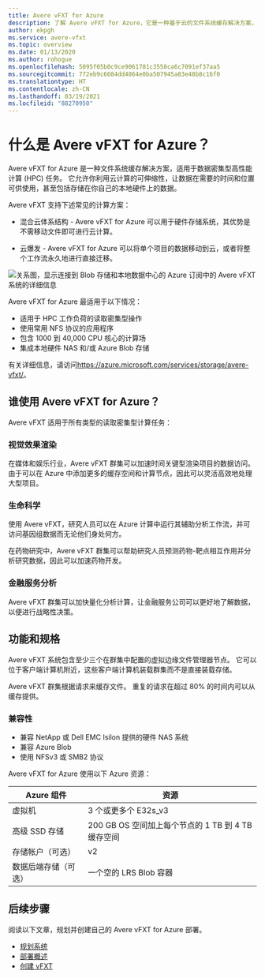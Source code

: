 ```yaml
---
title: Avere vFXT for Azure
description: 了解 Avere vFXT for Azure，它是一种基于云的文件系统缓存解决方案，适用于数据密集型高性能计算任务。
author: ekpgh
ms.service: avere-vfxt
ms.topic: overview
ms.date: 01/13/2020
ms.author: rohogue
ms.openlocfilehash: 5095f05b0c9ce9061781c3558ca6c7091ef37aa5
ms.sourcegitcommit: 772eb9c6684dd4864e0ba507945a83e48b8c16f0
ms.translationtype: HT
ms.contentlocale: zh-CN
ms.lasthandoff: 03/19/2021
ms.locfileid: "88270950"
---
```

# <a name="what-is-avere-vfxt-for-azure"></a>什么是 Avere vFXT for Azure？

Avere vFXT for Azure 是一种文件系统缓存解决方案，适用于数据密集型高性能计算 (HPC) 任务。 它允许你利用云计算的可伸缩性，让数据在需要的时间和位置可供使用，甚至包括存储在你自己的本地硬件上的数据。

Avere vFXT 支持下述常见的计算方案：

* 混合云体系结构 - Avere vFXT for Azure 可以用于硬件存储系统，其优势是不需移动文件即可进行云计算。

* 云爆发 - Avere vFXT for Azure 可以将单个项目的数据移动到云，或者将整个工作流永久地进行直接迁移。

![关系图，显示连接到 Blob 存储和本地数据中心的 Azure 订阅中的 Avere vFXT 系统的详细信息](media/avere-vfxt-hybrid.png)

Avere vFXT for Azure 最适用于以下情况：

* 适用于 HPC 工作负荷的读取密集型操作
* 使用常用 NFS 协议的应用程序
* 包含 1000 到 40,000 CPU 核心的计算场
* 集成本地硬件 NAS 和/或 Azure Blob 存储

有关详细信息，请访问<https://azure.microsoft.com/services/storage/avere-vfxt/>。

## <a name="who-uses-avere-vfxt-for-azure"></a>谁使用 Avere vFXT for Azure？

Avere vFXT 适用于所有类型的读取密集型计算任务：

### <a name="visual-effects-rendering"></a>视觉效果渲染

在媒体和娱乐行业，Avere vFXT 群集可以加速时间关键型渲染项目的数据访问。 由于可以在 Azure 中添加更多的缓存空间和计算节点，因此可以灵活高效地处理大型项目。

### <a name="life-sciences"></a>生命科学

使用 Avere vFXT，研究人员可以在 Azure 计算中运行其辅助分析工作流，并可访问基因组数据而无论他们身处何方。

在药物研究中，Avere vFXT 群集可以帮助研究人员预测药物-靶点相互作用并分析研究数据，因此可以加速药物开发。

### <a name="financial-services-analytics"></a>金融服务分析

Avere vFXT 群集可以加快量化分析计算，让金融服务公司可以更好地了解数据，以便进行战略性决策。

## <a name="features-and-specifications"></a>功能和规格

Avere vFXT 系统包含至少三个在群集中配置的虚拟边缘文件管理器节点。 它可以位于客户端计算机附近，这些客户端计算机装载群集而不是直接装载存储。

Avere vFXT 群集根据请求来缓存文件。 重复的请求在超过 80% 的时间内可以从缓存提供。

### <a name="compatibility"></a>兼容性

* 兼容 NetApp 或 Dell EMC Isilon 提供的硬件 NAS 系统
* 兼容 Azure Blob
* 使用 NFSv3 或 SMB2 协议

Avere vFXT for Azure 使用以下 Azure 资源：

|Azure 组件| 资源 |
|----------|-----------|
|虚拟机|3 个或更多个 E32s_v3|
|高级 SSD 存储|200 GB OS 空间加上每个节点的 1 TB 到 4 TB 缓存空间 |
|存储帐户（可选） |v2|
|数据后端存储（可选） | 一个空的 LRS Blob 容器 |

## <a name="next-steps"></a>后续步骤

阅读以下文章，规划并创建自己的 Avere vFXT for Azure 部署。

* [规划系统](avere-vfxt-deploy-plan.md)
* [部署概述](avere-vfxt-deploy-overview.md)
* [创建 vFXT](avere-vfxt-deploy.md)
